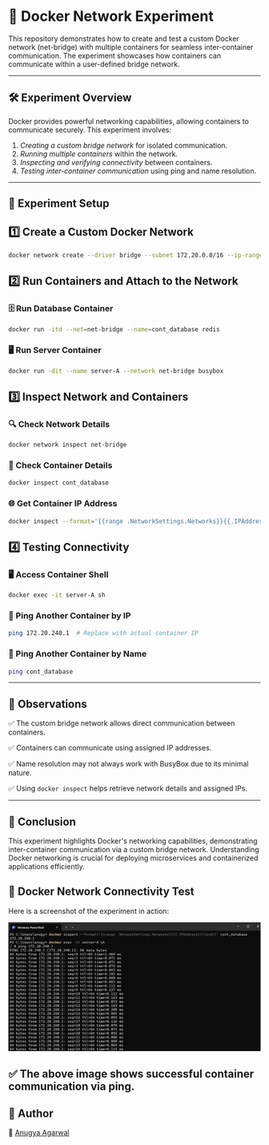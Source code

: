 # 🚀 Docker Network Experiment

This repository demonstrates how to create and test a custom Docker network (net-bridge) with multiple containers for seamless inter-container communication. The experiment showcases how containers can communicate within a user-defined bridge network.

---

## 🛠 Experiment Overview
Docker provides powerful networking capabilities, allowing containers to communicate securely. This experiment involves:
1. *Creating a custom bridge network* for isolated communication.
2. *Running multiple containers* within the network.
3. *Inspecting and verifying connectivity* between containers.
4. *Testing inter-container communication* using ping and name resolution.

---

## 🔧 Experiment Setup


## 1️⃣ Create a Custom Docker Network
```sh
docker network create --driver bridge --subnet 172.20.0.0/16 --ip-range 172.20.240.0/20 net-bridge
```

## 2️⃣ Run Containers and Attach to the Network

### 🗄 Run Database Container
```sh
docker run -itd --net=net-bridge --name=cont_database redis
```

### 🖥 Run Server Container
```sh
docker run -dit --name server-A --network net-bridge busybox
```

## 3️⃣ Inspect Network and Containers

### 🔍 Check Network Details
```sh
docker network inspect net-bridge
```

### 🔎 Check Container Details
```sh
docker inspect cont_database
```

### 🌐 Get Container IP Address
```sh
docker inspect --format='{{range .NetworkSettings.Networks}}{{.IPAddress}}{{end}}' cont_database
```

## 4️⃣ Testing Connectivity

### 🖥 Access Container Shell
```sh
docker exec -it server-A sh
```

### 🔗 Ping Another Container by IP
```sh
ping 172.20.240.1  # Replace with actual container IP
```

### 🔗 Ping Another Container by Name
```sh
ping cont_database
```

---

## 📌 Observations
✅ The custom bridge network allows direct communication between containers.

✅ Containers can communicate using assigned IP addresses.

✅ Name resolution may not always work with BusyBox due to its minimal nature.

✅ Using `docker inspect` helps retrieve network details and assigned IPs.

---

## 🏁 Conclusion
This experiment highlights Docker's networking capabilities, demonstrating inter-container communication via a custom bridge network. Understanding Docker networking is crucial for deploying microservices and containerized applications efficiently.

## 📸 Docker Network Connectivity Test
Here is a screenshot of the experiment in action:

![Docker Ping Test](docker-ping-test.png)

✅ The above image shows successful container communication via ping.
---

## 📢 Author
👤 [Anugya Agarwal](https://github.com/AnugyaAg)